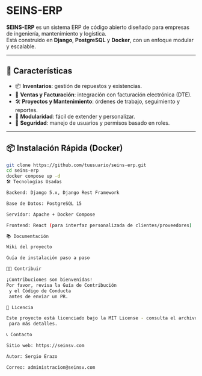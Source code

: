 # SEINS-ERP

**SEINS-ERP** es un sistema ERP de código abierto diseñado para empresas de ingeniería, mantenimiento y logística.  
Está construido en **Django**, **PostgreSQL** y **Docker**, con un enfoque modular y escalable.

---

## 🚀 Características

- 📦 **Inventarios**: gestión de repuestos y existencias.
- 🧾 **Ventas y Facturación**: integración con facturación electrónica (DTE).
- 🛠 **Proyectos y Mantenimiento**: órdenes de trabajo, seguimiento y reportes.
- 🧩 **Modularidad**: fácil de extender y personalizar.
- 🔐 **Seguridad**: manejo de usuarios y permisos basado en roles.

---

## 📦 Instalación Rápida (Docker)

```bash
git clone https://github.com/tuusuario/seins-erp.git
cd seins-erp
docker compose up -d
🛠 Tecnologías Usadas

Backend: Django 5.x, Django Rest Framework

Base de Datos: PostgreSQL 15

Servidor: Apache + Docker Compose

Frontend: React (para interfaz personalizada de clientes/proveedores)

📚 Documentación

Wiki del proyecto

Guía de instalación paso a paso

🧑‍💻 Contribuir

¡Contribuciones son bienvenidas!
Por favor, revisa la Guía de Contribución
 y el Código de Conducta
 antes de enviar un PR.

📄 Licencia

Este proyecto está licenciado bajo la MIT License - consulta el archivo LICENSE
 para más detalles.

📞 Contacto

Sitio web: https://seinsv.com

Autor: Sergio Erazo

Correo: administracion@seinsv.com
